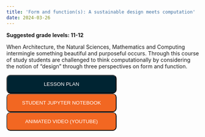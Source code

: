 ```yaml
---
title: 'Form and function(s): A sustainable design meets computation'
date: 2024-03-26
---
```

<p><b>Suggested grade levels: 11-12</b></p>
When Architecture, the Natural Sciences, Mathematics and Computing intermingle something beautiful and purposeful occurs. Through this course of study students are challenged to think computationally by considering the notion of “design” through three perspectives on form and function.

<a href="Design-Plan-All-Pathways-APRIL-15-2021.pdf" target="_blank"><button style="background:#002432;color:white;border-radius:10px;padding:15px;width:30vw;">LESSON PLAN</button></a>
<br>
<a href="https://tinyurl.com/yykrn5ny" target="_blank"><button style="background:#F26722;color:white;border-radius:10px;padding:15px;width:30vw;">STUDENT JUPYTER NOTEBOOK</button></a>
<br>
<a href="https://youtu.be/qVgZWp5FPZA" target="_blank"><button style="background:#F26722;color:white;border-radius:10px;padding:15px;width:30vw;">ANIMATED VIDEO (YOUTUBE)</button></a>